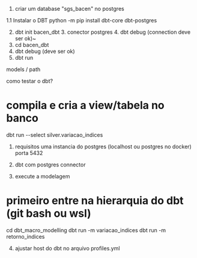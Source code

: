 1. criar um database "sgs_bacen" no postgres 

1.1 Instalar o DBT 
python -m pip install dbt-core dbt-postgres

2. dbt init bacen_dbt
    3. conector postgres
    4. dbt debug (connection deve ser ok)~
5. cd bacen_dbt
6. dbt debug (deve ser ok)
7. dbt run 


models / path 

como testar o dbt? 

# compila e cria a view/tabela no banco
dbt run --select silver.variacao_indices

1. requisitos
uma instancia do postgres (localhost ou postgres no docker) porta 5432
2. dbt com postgres connector 

3. execute a modelagem
# primeiro entre na hierarquia do dbt (git bash ou wsl)
cd dbt_macro_modelling
dbt run -m variacao_indices
dbt run -m retorno_indices

4. ajustar host  do dbt no arquivo profiles.yml